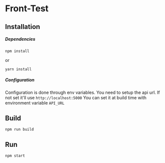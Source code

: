 # Front-Test

## Installation


##### Dependencies


    npm install


or 


    yarn install


##### Configuration


Configuration is done through env variables.
You need to setup the api url. If not set it'll use `http://localhost:5000`
You can set it at build time with environment variable `API_URL`


## Build


    npm run build


## Run
    

    npm start
